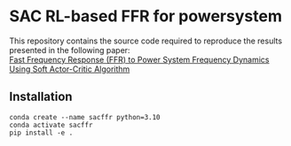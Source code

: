 # SAC RL-based FFR for powersystem
This repository contains the source code required to reproduce the results presented in the following paper:  
[Fast Frequency Response (FFR) to Power System Frequency Dynamics Using Soft Actor-Critic Algorithm](https://ieeexplore.ieee.org/document/10318617?denied=)  
## Installation
```
conda create --name sacffr python=3.10
conda activate sacffr
pip install -e .
```
